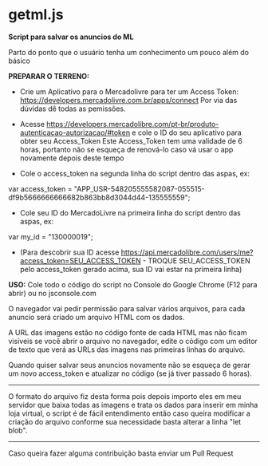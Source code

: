 # getml.js
**Script para salvar os anuncios do ML**

Parto do ponto que o usuário tenha um conhecimento um pouco além do básico 

**PREPARAR O TERRENO:**
- Crie um Aplicativo para o Mercadolivre para ter um Access Token: https://developers.mercadolivre.com.br/apps/connect
Por via das dúvidas dê todas as pemissões.

- Acesse https://developers.mercadolibre.com/pt-br/produto-autenticacao-autorizacao/#token e cole o ID do seu aplicativo para obter seu Access_Token
Este Access_Token tem uma validade de 6 horas, portanto não se esqueça de renová-lo caso vá usar o app novamente depois deste tempo

- Cole o access_token na segunda linha do script dentro das aspas, ex:

var access_token = "APP_USR-548205555582087-055515-df9b5666666666682b863bb8d3044d44-135555559";

- Cole seu ID do MercadoLivre na primeira linha do script dentro das aspas, ex:

var my_id = "130000019";
  - (Para descobrir sua ID acesse https://api.mercadolibre.com/users/me?access_token=SEU_ACCESS_TOKEN - TROQUE SEU_ACCESS_TOKEN pelo access_token gerado acima, sua ID vai estar na primeira linha)

**USO:**
Cole todo o código do script no Console do Google Chrome (F12 para abrir) ou no jsconsole.com

O navegador vai pedir permissão para salvar vários arquivos, para cada anuncio será criado um arquivo HTML com os dados.

A URL das imagens estão no código fonte de cada HTML mas não ficam visiveis se você abrir o arquivo no navegador, edite o código com um editor de texto que verá as URLs das imagens nas primeiras linhas do arquivo.

Quando quiser salvar seus anuncios novamente não se esqueça de gerar um novo access_token e atualizar no código (se já tiver passado 6 horas).
___
O formato do arquivo fiz desta forma pois depois importo eles em meu servidor que baixa todas as imagens e trata os dados para inserir em minha loja virtual, o script é de fácil entendimento então caso queira modificar a criação do arquivo conforme sua necessidade basta alterar a linha "let blob".
___
Caso queira fazer alguma contribuição basta enviar um Pull Request

